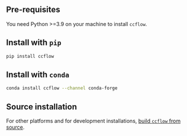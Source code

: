## Pre-requisites

You need Python >=3.9 on your machine to install `ccflow`.

## Install with `pip`

```bash
pip install ccflow
```

## Install with `conda`

```bash
conda install ccflow --channel conda-forge
```

## Source installation

For other platforms and for development installations, [build `ccflow` from source](Build-from-Source).
